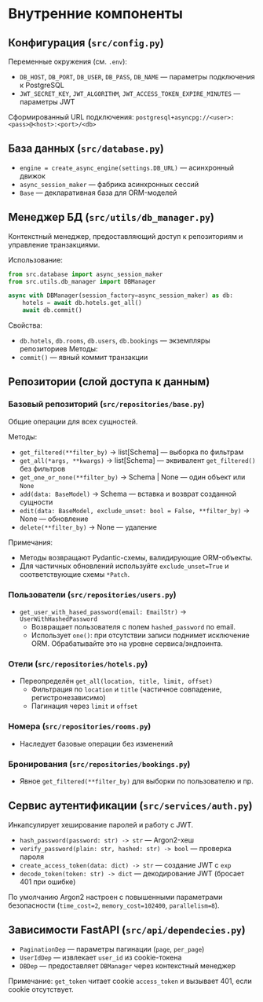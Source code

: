 # Внутренние компоненты

## Конфигурация (`src/config.py`)
Переменные окружения (см. `.env`):
- `DB_HOST`, `DB_PORT`, `DB_USER`, `DB_PASS`, `DB_NAME` — параметры подключения к PostgreSQL
- `JWT_SECRET_KEY`, `JWT_ALGORITHM`, `JWT_ACCESS_TOKEN_EXPIRE_MINUTES` — параметры JWT

Сформированный URL подключения: `postgresql+asyncpg://<user>:<pass>@<host>:<port>/<db>`

## База данных (`src/database.py`)
- `engine = create_async_engine(settings.DB_URL)` — асинхронный движок
- `async_session_maker` — фабрика асинхронных сессий
- `Base` — декларативная база для ORM-моделей

## Менеджер БД (`src/utils/db_manager.py`)
Контекстный менеджер, предоставляющий доступ к репозиториям и управление транзакциями.

Использование:
```python
from src.database import async_session_maker
from src.utils.db_manager import DBManager

async with DBManager(session_factory=async_session_maker) as db:
    hotels = await db.hotels.get_all()
    await db.commit()
```
Свойства:
- `db.hotels`, `db.rooms`, `db.users`, `db.bookings` — экземпляры репозиториев
Методы:
- `commit()` — явный коммит транзакции

## Репозитории (слой доступа к данным)

### Базовый репозиторий (`src/repositories/base.py`)
Общие операции для всех сущностей.

Методы:
- `get_filtered(**filter_by)` → list[Schema] — выборка по фильтрам
- `get_all(*args, **kwargs)` → list[Schema] — эквивалент `get_filtered()` без фильтров
- `get_one_or_none(**filter_by)` → Schema | None — один объект или `None`
- `add(data: BaseModel)` → Schema — вставка и возврат созданной сущности
- `edit(data: BaseModel, exclude_unset: bool = False, **filter_by)` → None — обновление
- `delete(**filter_by)` → None — удаление

Примечания:
- Методы возвращают Pydantic-схемы, валидирующие ORM-объекты.
- Для частичных обновлений используйте `exclude_unset=True` и соответствующие схемы `*Patch`.

### Пользователи (`src/repositories/users.py`)
- `get_user_with_hased_password(email: EmailStr)` → `UserWithHashedPassword`
  - Возвращает пользователя с полем `hashed_password` по email.
  - Использует `one()`: при отсутствии записи поднимет исключение ORM. Обрабатывайте это на уровне сервиса/эндпоинта.

### Отели (`src/repositories/hotels.py`)
- Переопределён `get_all(location, title, limit, offset)`
  - Фильтрация по `location` и `title` (частичное совпадение, регистронезависимо)
  - Пагинация через `limit` и `offset`

### Номера (`src/repositories/rooms.py`)
- Наследует базовые операции без изменений

### Бронирования (`src/repositories/bookings.py`)
- Явное `get_filtered(**filter_by)` для выборки по пользователю и пр.

## Сервис аутентификации (`src/services/auth.py`)
Инкапсулирует хеширование паролей и работу с JWT.

- `hash_password(password: str) -> str` — Argon2-хеш
- `verify_password(plain: str, hashed: str) -> bool` — проверка пароля
- `create_access_token(data: dict) -> str` — создание JWT с `exp`
- `decode_token(token: str) -> dict` — декодирование JWT (бросает 401 при ошибке)

По умолчанию Argon2 настроен с повышенными параметрами безопасности (`time_cost=2`, `memory_cost=102400`, `parallelism=8`).

## Зависимости FastAPI (`src/api/dependecies.py`)
- `PaginationDep` — параметры пагинации (`page`, `per_page`)
- `UserIdDep` — извлекает `user_id` из cookie-токена
- `DBDep` — предоставляет `DBManager` через контекстный менеджер

Примечание: `get_token` читает cookie `access_token` и вызывает 401, если cookie отсутствует.
